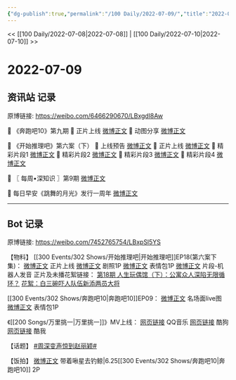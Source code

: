 ```yaml
---
{"dg-publish":true,"permalink":"/100 Daily/2022-07-09/","title":"2022-07-09","created":"2022-12-06T15:49:01.000+08:00","updated":"2023-04-11T14:46:33.867+08:00"}
---
```



<< [[100 Daily/2022-07-08\|2022-07-08]] | [[100 Daily/2022-07-10\|2022-07-10]] >>

# 2022-07-09

## 资讯站 记录

原博链接: https://weibo.com/6466290670/LBxgdl8Aw

🌟 《奔跑吧10》第九期
🌙 正片上线 [微博正文](https://m.weibo.cn/6466290670/4789264854288988)
🌙 动图分享 [微博正文](https://m.weibo.cn/6466290670/4789383183991424)

🌟 《开始推理吧》第六案（下）
🌙 上线预告 [微博正文](https://m.weibo.cn/6466290670/4789298145001633)
🌙 正片上线 [微博正文](https://m.weibo.cn/6466290670/4789381690821445)
🌙 精彩片段1 [微博正文](https://m.weibo.cn/6466290670/4789382244205294)
🌙 精彩片段2 [微博正文](https://m.weibo.cn/6466290670/4789403711438911)
🌙 精彩片段3 [微博正文](https://m.weibo.cn/6466290670/4789405485635844)
🌙 精彩片段4 [微博正文](https://m.weibo.cn/6466290670/4789406562520360)

🌟 〖 每周•深知识 〗第9期 [微博正文](https://m.weibo.cn/6466290670/4789313881246388)

🌟 每日早安《跳舞的月光》发行一周年
[微博正文](https://m.weibo.cn/6466290670/4789226669867271)

---
## Bot 记录

原博链接: https://weibo.com/7452765754/LBxpSl5YS

【物料】
[[300 Events/302 Shows/开始推理吧\|开始推理吧]]EP18(第六案下集)：
[微博正文](https://weibo.com/2162247381/LBv21D1ru) 正片上线
[微博正文](https://weibo.com/2162247381/LBsQhE2ZJ) 剧照1P
[微博正文](https://weibo.com/2162247381/LBteDoIji) 表情包1P
[微博正文](https://weibo.com/2162247381/LBv4zEZ6G) 片段-机器人发音
正片及未播花絮链接：
[第18期 人生玩偶馆（下）：公寓众人深陷无限循环？](https://weibo.cn/sinaurl?u=https%3A%2F%2Fv.qq.com%2Fx%2Fcover%2Fmzc00200ynivua7%2Fv0043yxecyv.html)
[花絮：白三碗吓人队伍新添两员大将](https://weibo.cn/sinaurl?u=http%3A%2F%2Fm.v.qq.com%2Fplay%2Fplay.html%3Fvid%3De0043uomp0t%26url_from%3Dshare%26second_share%3D0%26share_from%3Dcopy)

[[300 Events/302 Shows/奔跑吧10\|奔跑吧10]]EP09：
[微博正文](https://weibo.com/5242381821/LBsQhpKrJ) 名场面live图
[微博正文](https://weibo.com/5242381821/LBupHyQEM) 表情包1P

《[[200 Songs/万里挑一\|万里挑一]]》MV上线：
[网页链接](https://weibo.cn/sinaurl?u=https%3A%2F%2Fy.qq.com%2Fn%2Fryqq%2Fmv%2Fl0043zhcjy0) QQ音乐
[网页链接](https://weibo.cn/sinaurl?u=https%3A%2F%2Fwww.kugou.com%2Fmvweb%2Fhtml%2Fmv_6729690.html) 酷狗
[网页链接](https://weibo.cn/sinaurl?u=http%3A%2F%2Fyinyue.kuwo.cn%2Fmvplay%2F225175694) 酷我

【话题】
[#周深变声惊到赵丽颖#](https://s.weibo.com/weibo?q=%23%E5%91%A8%E6%B7%B1%E5%8F%98%E5%A3%B0%E6%83%8A%E5%88%B0%E8%B5%B5%E4%B8%BD%E9%A2%96%23)

【饭拍】
[微博正文](https://weibo.com/3246571812/LBxkiDCLy) 带着啾星去钓鲸|6.25[[300 Events/302 Shows/奔跑吧10\|奔跑吧10]] 2P
